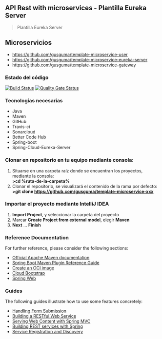 ## API Rest with microservices - Plantilla Eureka Server
> Plantilla Eureka Server

## Microservicios
* https://github.com/gusguma/template-microservice-user
* https://github.com/gusguma/template-microservice-eureka-server
* https://github.com/gusguma/template-microservice-gateway

### Estado del código

[![Build Status](https://travis-ci.org/gusguma/template-microservice-eureka-server.svg?branch=develop)](https://travis-ci.org/gusguma/template-microservice-user)
[![Quality Gate Status](https://sonarcloud.io/api/project_badges/measure?project=es.gusguma%3Atemplate-microservice-eureka-server&metric=alert_status)](https://sonarcloud.io/dashboard?id=es.gusguma%3Atemplate-microservice-eureka-server)

### Tecnologías necesarias
* Java
* Maven
* GitHub
* Travis-ci
* Sonarcloud
* Better Code Hub
* Spring-boot
* Spring-Cloud-Eureka-Server

### Clonar en repositorio en tu equipo mediante consola:
1. Situarse en una carpeta raíz donde se encuentran los proyectos, mediante la consola:  
 **>cd %ruta-de-la-carpeta%**
1. Clonar el repositorio, se visualizará el contenido de la rama por defecto:  
 **>git clone https://github.com/gusguma/template-microservice-xxx**

### Importar el proyecto mediante IntelliJ IDEA
1. **Import Project**, y seleccionar la carpeta del proyecto
1. Marcar **Create Project from external model**, elegir **Maven**
1. **Next** … **Finish**

### Reference Documentation
For further reference, please consider the following sections:

* [Official Apache Maven documentation](https://maven.apache.org/guides/index.html)
* [Spring Boot Maven Plugin Reference Guide](https://docs.spring.io/spring-boot/docs/2.3.2.RELEASE/maven-plugin/reference/html/)
* [Create an OCI image](https://docs.spring.io/spring-boot/docs/2.2.5.RELEASE/maven-plugin/reference/html/#build-image)
* [Cloud Bootstrap](https://spring.io/projects/spring-cloud-commons)
* [Spring Web](https://docs.spring.io/spring-boot/docs/2.3.2.RELEASE/reference/htmlsingle/#boot-features-developing-web-applications)

### Guides
The following guides illustrate how to use some features concretely:

* [Handling Form Submission](https://spring.io/guides/gs/handling-form-submission/)
* [Building a RESTful Web Service](https://spring.io/guides/gs/rest-service/)
* [Serving Web Content with Spring MVC](https://spring.io/guides/gs/serving-web-content/)
* [Building REST services with Spring](https://spring.io/guides/tutorials/bookmarks/)
* [Service Registration and Discovery](https://spring.io/guides/gs/service-registration-and-discovery/)

